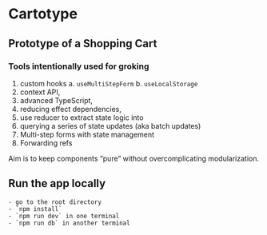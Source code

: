 # Cartotype
## Prototype of a Shopping Cart


### Tools intentionally used for groking
1.	custom hooks
    a. `useMultiStepForm`
    b. `useLocalStorage`
2.	context API, 
3.	advanced TypeScript, 
4.	reducing effect dependencies, 
5.	use reducer to extract state logic into
6.	querying a series of state updates (aka batch updates)
7. Multi-step forms with state management
8. Forwarding refs

Aim is to keep components “pure” without overcomplicating modularization.


## Run the app locally
    - go to the root directory
    - `npm install`
    - `npm run dev` in one terminal
    - `npm run db` in another terminal    